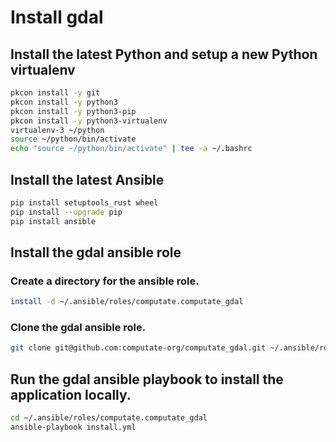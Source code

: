# Install gdal

## Install the latest Python and setup a new Python virtualenv

```bash
pkcon install -y git
pkcon install -y python3
pkcon install -y python3-pip
pkcon install -y python3-virtualenv
virtualenv-3 ~/python
source ~/python/bin/activate
echo "source ~/python/bin/activate" | tee -a ~/.bashrc
```

## Install the latest Ansible

```bash
pip install setuptools_rust wheel
pip install --upgrade pip
pip install ansible
```

## Install the gdal ansible role

### Create a directory for the ansible role. 

```bash
install -d ~/.ansible/roles/computate.computate_gdal
```

### Clone the gdal ansible role. 

```bash
git clone git@github.com:computate-org/computate_gdal.git ~/.ansible/roles/computate.computate_gdal
```

## Run the gdal ansible playbook to install the application locally. 

```bash
cd ~/.ansible/roles/computate.computate_gdal
ansible-playbook install.yml
```

